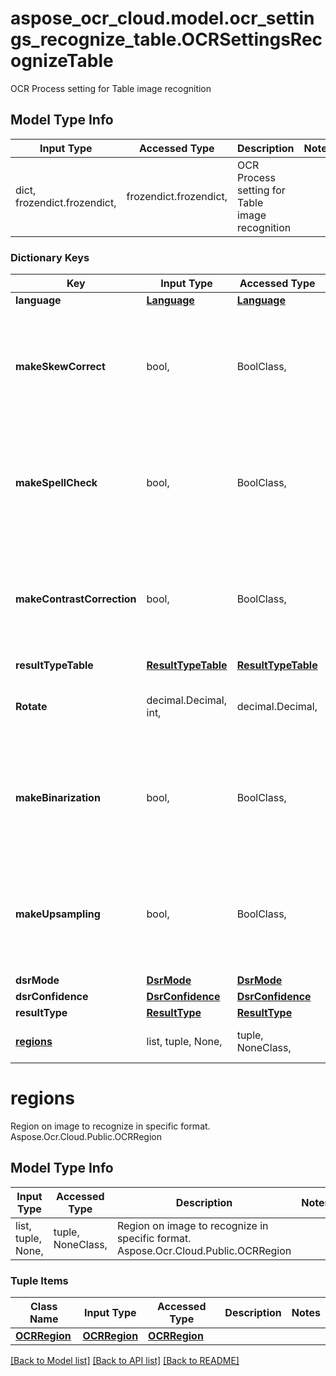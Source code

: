# aspose_ocr_cloud.model.ocr_settings_recognize_table.OCRSettingsRecognizeTable

OCR Process setting for Table image recognition

## Model Type Info
Input Type | Accessed Type | Description | Notes
------------ | ------------- | ------------- | -------------
dict, frozendict.frozendict,  | frozendict.frozendict,  | OCR Process setting for Table image recognition | 

### Dictionary Keys
Key | Input Type | Accessed Type | Description | Notes
------------ | ------------- | ------------- | ------------- | -------------
**language** | [**Language**](Language.md) | [**Language**](Language.md) |  | [optional] 
**makeSkewCorrect** | bool,  | BoolClass,  | Option to enable skew correction algorithm. True by default | [optional] if omitted the server will use the default value of True
**makeSpellCheck** | bool,  | BoolClass,  | Option to enable spell checking and correction algorithm. False by default | [optional] if omitted the server will use the default value of False
**makeContrastCorrection** | bool,  | BoolClass,  | Option to enable image contrast correction algorithm. True by default | [optional] if omitted the server will use the default value of False
**resultTypeTable** | [**ResultTypeTable**](ResultTypeTable.md) | [**ResultTypeTable**](ResultTypeTable.md) |  | [optional] 
**Rotate** | decimal.Decimal, int,  | decimal.Decimal,  | Rotate image&gt; | [optional] value must be a 32 bit integer
**makeBinarization** | bool,  | BoolClass,  | Option to enable image binarization algorithm. False by default | [optional] if omitted the server will use the default value of True
**makeUpsampling** | bool,  | BoolClass,  | Option to enable image up-sampling algorithm to improve quality. True by default | [optional] if omitted the server will use the default value of False
**dsrMode** | [**DsrMode**](DsrMode.md) | [**DsrMode**](DsrMode.md) |  | [optional] 
**dsrConfidence** | [**DsrConfidence**](DsrConfidence.md) | [**DsrConfidence**](DsrConfidence.md) |  | [optional] 
**resultType** | [**ResultType**](ResultType.md) | [**ResultType**](ResultType.md) |  | [optional] 
**[regions](#regions)** | list, tuple, None,  | tuple, NoneClass,  | Region on image to recognize in specific format. Aspose.Ocr.Cloud.Public.OCRRegion | [optional] 

# regions

Region on image to recognize in specific format. Aspose.Ocr.Cloud.Public.OCRRegion

## Model Type Info
Input Type | Accessed Type | Description | Notes
------------ | ------------- | ------------- | -------------
list, tuple, None,  | tuple, NoneClass,  | Region on image to recognize in specific format. Aspose.Ocr.Cloud.Public.OCRRegion | 

### Tuple Items
Class Name | Input Type | Accessed Type | Description | Notes
------------- | ------------- | ------------- | ------------- | -------------
[**OCRRegion**](OCRRegion.md) | [**OCRRegion**](OCRRegion.md) | [**OCRRegion**](OCRRegion.md) |  | 

[[Back to Model list]](../../README.md#documentation-for-models) [[Back to API list]](../../README.md#documentation-for-api-endpoints) [[Back to README]](../../README.md)

